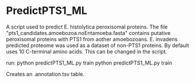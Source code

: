 # PredictPTS1_ML
A script used to predict E. histolytica peroxisomal proteins. The file "pts1_candidates.amoebozoa.noEntamoeba.fasta" contains putative peroxisomal proteins with PTS1 from aother amoebozoans. E. invadens predicted proteome was used as a dataset of non-PTS1 proteins. By default uses 10 C-terminal amino acids. This can be changed in the script.

run:
python predictPTS1_ML.py train <pts1file> <non-pts1file>
python predictPTS1_ML.py train <ifile>
  
Creates an <infile>.annotation.tsv table.
